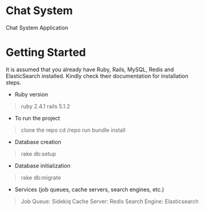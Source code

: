 # Chat System
Chat System Application

# Getting Started
It is assumed that you already have Ruby, Rails, MySQL, Redis and ElasticSearch installed. Kindly check their documentation for installation steps.


* Ruby version
> ruby 2.4.1
> rails 5.1.2

* To run the project
> clone the repo
> cd /repo
> run bundle install

* Database creation
> rake db:setup

* Database initialization
> rake db:migrate

* Services (job queues, cache servers, search engines, etc.)
> Job Queue: Sidekiq
> Cache Server: Redis
> Search Engine: Elasticsearch
